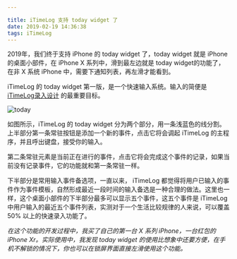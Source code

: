 ```yaml
---

title: iTimeLog 支持 today widget 了
date: 2019-02-19 14:36:38
tags: iTimeLog
---
```

2019年，我们终于支持 iPhone 的 today widget 了，today widget 就是 iPhone 的桌面小部件，在 iPhone X 系列中，滑到最左边就是 today widget的功能了，在非 X 系统 iPhone 中，需要下通知列表，再左滑才能看到。

iTimeLog 的 today widget 第一版，是一个快速输入系统。输入的简便是 [iTimeLog录入设计](http://laihj.me/2017/12/08/input/) 的最重要目标。

![today](http://blog-image-1255331452.cos.ap-nanjing.myqcloud.com/itimelog/today_widget.jpg)

如图所示，iTimeLog 的  today widget 分为两个部分，用一条浅蓝色的线分割。上半部分第一条常驻按钮是添加一个新的事件，点击它将会调起 iTimeLog 的主程序，并且呼出键盘，接受你的输入。

第二条常驻元素是当前正在进行的事件，点击它将会完成这个事件的记录，如果当前没有记录事件，它的功能就和第一条常驻一样。

下半部分是常用输入事件备选项，一直以来， iTimeLog 都觉得将用户已输入的事件作为事件模板，自然形成最近一段时间的输入备选是一种合理的做法。这里也一样，这个桌面小部件的下半部分最多可以显示五个事件，这五个事件是 iTimeLog 中用户输入的最近五个事件列表，实测对于一个生活比较规律的人来说，可以覆盖 50% 以上的快速录入功能了。

*在这个功能的开发过程中，我买了自己的第一台 X 系列 iPhone，一台红包的 iPhone Xr。实际使用中，我发现 today widget 的使用比想象中还要方便，在手机不解锁的情况下，你也可以在锁屏界面直接左滑使用这个功能。*



